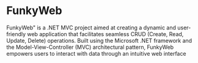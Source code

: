 # FunkyWeb
FunkyWeb" is a .NET MVC project aimed at creating a dynamic and user-friendly web application that facilitates seamless CRUD (Create, Read, Update, Delete) operations. Built using the Microsoft .NET framework and the Model-View-Controller (MVC) architectural pattern, FunkyWeb empowers users to interact with data through an intuitive web interface
